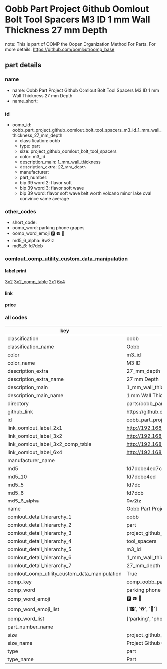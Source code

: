 # Oobb Part Project Github Oomlout Bolt Tool Spacers M3 ID 1 mm Wall Thickness 27 mm Depth  

note: This is part of OOMP the Oopen Organization Method For Parts. For more details: https://github.com/oomlout/oomp_base

##  part details
  







### name
* name: Oobb Part Project Github Oomlout Bolt Tool Spacers M3 ID 1 mm Wall Thickness 27 mm Depth
* name_short: 
### id
* oomp_id: oobb_part_project_github_oomlout_bolt_tool_spacers_m3_id_1_mm_wall_thickness_27_mm_depth
  * classification: oobb
  * type: part
  * size: project_github_oomlout_bolt_tool_spacers
  * color: m3_id
  * description_main: 1_mm_wall_thickness
  * description_extra: 27_mm_depth
  * manufacturer: 
  * part_number: 
  * bip 39 word 2: flavor soft
  * bip 39 word 3: flavor soft wave
  * bip 39 word: flavor soft wave belt worth volcano minor lake oval convince same average

### other_codes
* short_code: 
* oomp_word: parking phone grapes
* oomp_word_emoji :parking: :phone: :grapes:
* md5_6_alpha: 9w2iz
* md5_6: fd7dcb






### oomlout_oomp_utility_custom_data_manipulation
#### label print
[3x2](http://192.168.1.245:1112/?label=oomp%209w2iz)
[3x2_oomp_table](http://192.168.1.108:1112/?label=oomp%209w2iz)
[2x1](http://192.168.1.242:1112/?label=oomp%209w2iz)
[6x4](http://192.168.1.55:1112/?label=oomp%209w2iz)    

#### link

                              

#### price







### all codes 
| key | value |  
| --- | --- |  
| classification | oobb |  
| classification_name | Oobb |  
| color | m3_id |  
| color_name | M3 ID |  
| description_extra | 27_mm_depth |  
| description_extra_name | 27 mm Depth |  
| description_main | 1_mm_wall_thickness |  
| description_main_name | 1 mm Wall Thickness |  
| directory | parts/oobb_part_project_github_oomlout_bolt_tool_spacers_m3_id_1_mm_wall_thickness_27_mm_depth |  
| github_link | https://github.com/oomlout/oomlout_oomp_part_src/tree/main/parts/oobb_part_project_github_oomlout_bolt_tool_spacers_m3_id_1_mm_wall_thickness_27_mm_depth |  
| id | oobb_part_project_github_oomlout_bolt_tool_spacers_m3_id_1_mm_wall_thickness_27_mm_depth |  
| link_oomlout_label_2x1 | http://192.168.1.242:1112/?label=oomp%209w2iz |  
| link_oomlout_label_3x2 | http://192.168.1.245:1112/?label=oomp%209w2iz |  
| link_oomlout_label_3x2_oomp_table | http://192.168.1.108:1112/?label=oomp%209w2iz |  
| link_oomlout_label_6x4 | http://192.168.1.55:1112/?label=oomp%209w2iz |  
| manufacturer_name |  |  
| md5 | fd7dcbe4ed7cb1a7d6fef14feff392c5 |  
| md5_10 | fd7dcbe4ed |  
| md5_5 | fd7dc |  
| md5_6 | fd7dcb |  
| md5_6_alpha | 9w2iz |  
| name | Oobb Part Project Github Oomlout Bolt Tool Spacers M3 ID 1 mm Wall Thickness 27 mm Depth |  
| oomlout_detail_hierarchy_1 | oobb |  
| oomlout_detail_hierarchy_2 | part |  
| oomlout_detail_hierarchy_3 | project_github_bolt |  
| oomlout_detail_hierarchy_4 | tool_spacers |  
| oomlout_detail_hierarchy_5 | m3_id |  
| oomlout_detail_hierarchy_6 | 1_mm_wall_thickness |  
| oomlout_detail_hierarchy_7 | 27_mm_depth |  
| oomlout_oomp_utility_custom_data_manipulation | True |  
| oomp_key | oomp_oobb_part_project_github_oomlout_bolt_tool_spacers_m3_id_1_mm_wall_thickness_27_mm_depth |  
| oomp_word | parking phone grapes |  
| oomp_word_emoji | :parking: :phone: :grapes: |  
| oomp_word_emoji_list | [':parking:', ':phone:', ':grapes:'] |  
| oomp_word_list | ['parking', 'phone', 'grapes'] |  
| part_number_name |  |  
| size | project_github_oomlout_bolt_tool_spacers |  
| size_name | Project Github Oomlout Bolt Tool Spacers |  
| type | part |  
| type_name | Part |  
